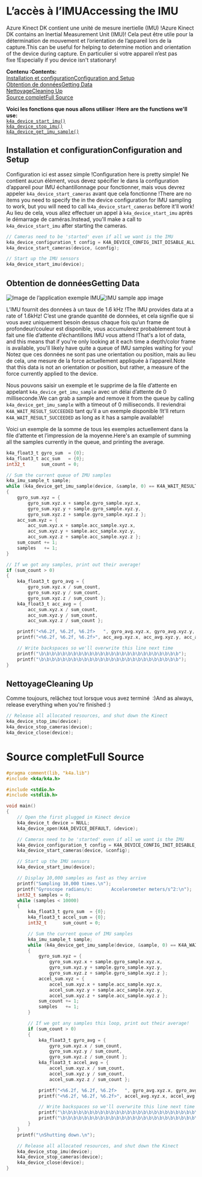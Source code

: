 # <a name="accessing-the-imu"></a><span data-ttu-id="51f49-101">L’accès à l’IMU</span><span class="sxs-lookup"><span data-stu-id="51f49-101">Accessing the IMU</span></span>

<span data-ttu-id="51f49-102">Azure Kinect DK contient une unité de mesure inertielle (IMU) !</span><span class="sxs-lookup"><span data-stu-id="51f49-102">Azure Kinect DK contains an Inertial Measurement Unit (IMU)!</span></span> <span data-ttu-id="51f49-103">Cela peut être utile pour la détermination de mouvement et l’orientation de l’appareil lors de la capture.</span><span class="sxs-lookup"><span data-stu-id="51f49-103">This can be useful for helping to determine motion and orientation of the device during capture.</span></span> <span data-ttu-id="51f49-104">En particulier si votre appareil n’est pas fixe !</span><span class="sxs-lookup"><span data-stu-id="51f49-104">Especially if you device isn't stationary!</span></span>

<span data-ttu-id="51f49-105">**Contenu :**</span><span class="sxs-lookup"><span data-stu-id="51f49-105">**Contents:**</span></span>  
[<span data-ttu-id="51f49-106">Installation et configuration</span><span class="sxs-lookup"><span data-stu-id="51f49-106">Configuration and Setup</span></span>](#Configuration-and-Setup)  
[<span data-ttu-id="51f49-107">Obtention de données</span><span class="sxs-lookup"><span data-stu-id="51f49-107">Getting Data</span></span>](#Getting-Data)  
[<span data-ttu-id="51f49-108">Nettoyage</span><span class="sxs-lookup"><span data-stu-id="51f49-108">Cleaning Up</span></span>](#Cleaning-Up)  
[<span data-ttu-id="51f49-109">Source complet</span><span class="sxs-lookup"><span data-stu-id="51f49-109">Full Source</span></span>](#Full-Source)  

<span data-ttu-id="51f49-110">**Voici les fonctions que nous allons utiliser :**</span><span class="sxs-lookup"><span data-stu-id="51f49-110">**Here are the functions we'll use:**</span></span>  
[`k4a_device_start_imu()`](https://review.docs.microsoft.com/en-us/azurekinect/api/k4a-device-start-imu)  
[`k4a_device_stop_imu()`](https://review.docs.microsoft.com/en-us/azurekinect/api/k4a-device-stop-imu)  
[`k4a_device_get_imu_sample()`](https://review.docs.microsoft.com/en-us/azurekinect/api/k4a-device-get-imu-sample)  

## <a name="configuration-and-setup"></a><span data-ttu-id="51f49-111">Installation et configuration</span><span class="sxs-lookup"><span data-stu-id="51f49-111">Configuration and Setup</span></span>

<span data-ttu-id="51f49-112">Configuration ici est assez simple !</span><span class="sxs-lookup"><span data-stu-id="51f49-112">Configuration here is pretty simple!</span></span> <span data-ttu-id="51f49-113">Ne contient aucun élément, vous devez spécifier le dans la configuration d’appareil pour IMU échantillonnage pour fonctionner, mais vous devrez appeler `k4a_device_start_cameras` avant que cela fonctionne !</span><span class="sxs-lookup"><span data-stu-id="51f49-113">There are no items you need to specify the in the device configuration for IMU sampling to work, but you will need to call `k4a_device_start_cameras` before it'll work!</span></span> <span data-ttu-id="51f49-114">Au lieu de cela, vous allez effectuer un appel à `k4a_device_start_imu` après le démarrage de caméras.</span><span class="sxs-lookup"><span data-stu-id="51f49-114">Instead, you'll make a call to `k4a_device_start_imu` after starting the cameras.</span></span>

```C
// Cameras need to be 'started' even if all we want is the IMU
k4a_device_configuration_t config = K4A_DEVICE_CONFIG_INIT_DISABLE_ALL;
k4a_device_start_cameras(device, &config);

// Start up the IMU sensors
k4a_device_start_imu(device);
```

## <a name="getting-data"></a><span data-ttu-id="51f49-115">Obtention de données</span><span class="sxs-lookup"><span data-stu-id="51f49-115">Getting Data</span></span>

<span data-ttu-id="51f49-116">![Image de l’application exemple IMU](img/IMU.png "Voici ce que nous allons créer un exemple !")</span><span class="sxs-lookup"><span data-stu-id="51f49-116">![IMU sample app image](img/IMU.png "Here's what we'll build as an example!")</span></span>

<span data-ttu-id="51f49-117">L’IMU fournit des données à un taux de 1.6 kHz !</span><span class="sxs-lookup"><span data-stu-id="51f49-117">The IMU provides data at a rate of 1.6kHz!</span></span> <span data-ttu-id="51f49-118">C’est une grande quantité de données, et cela signifie que si vous avez uniquement besoin dessus chaque fois qu’un frame de profondeur/couleur est disponible, vous accumulerez probablement tout à fait une file d’attente d’échantillons IMU vous attend !</span><span class="sxs-lookup"><span data-stu-id="51f49-118">That's a lot of data, and this means that if you're only looking at it each time a depth/color frame is available, you'll likely have quite a queue of IMU samples waiting for you!</span></span> <span data-ttu-id="51f49-119">Notez que ces données ne sont pas une orientation ou position, mais au lieu de cela, une mesure de la force actuellement appliquée à l’appareil.</span><span class="sxs-lookup"><span data-stu-id="51f49-119">Note that this data is not an orientation or position, but rather, a measure of the force currently applied to the device.</span></span>

<span data-ttu-id="51f49-120">Nous pouvons saisir un exemple et le supprime de la file d’attente en appelant `k4a_device_get_imu_sample` avec un délai d’attente de 0 milliseconde.</span><span class="sxs-lookup"><span data-stu-id="51f49-120">We can grab a sample and remove it from the queue by calling `k4a_device_get_imu_sample` with a timeout of 0 milliseconds.</span></span> <span data-ttu-id="51f49-121">Il reviendrai `K4A_WAIT_RESULT_SUCCEEDED` tant qu’il a un exemple disponible !</span><span class="sxs-lookup"><span data-stu-id="51f49-121">It'll return `K4A_WAIT_RESULT_SUCCEEDED` as long as it has a sample available!</span></span>

<span data-ttu-id="51f49-122">Voici un exemple de la somme de tous les exemples actuellement dans la file d’attente et l’impression de la moyenne.</span><span class="sxs-lookup"><span data-stu-id="51f49-122">Here's an example of summing all the samples currently in the queue, and printing the average.</span></span> 

```C
k4a_float3_t gyro_sum  = {0};
k4a_float3_t acc_sum   = {0};
int32_t      sum_count = 0;

// Sum the current queue of IMU samples
k4a_imu_sample_t sample;
while (k4a_device_get_imu_sample(device, &sample, 0) == K4A_WAIT_RESULT_SUCCEEDED)
{
    gyro_sum.xyz = { 
        gyro_sum.xyz.x + sample.gyro_sample.xyz.x, 
        gyro_sum.xyz.y + sample.gyro_sample.xyz.y, 
        gyro_sum.xyz.z + sample.gyro_sample.xyz.z };
    acc_sum.xyz = { 
        acc_sum.xyz.x + sample.acc_sample.xyz.x,  
        acc_sum.xyz.y + sample.acc_sample.xyz.y,  
        acc_sum.xyz.z + sample.acc_sample.xyz.z };
    sum_count += 1;
    samples   += 1;
}

// If we got any samples, print out their average!
if (sum_count > 0)
{
    k4a_float3_t gyro_avg = {
        gyro_sum.xyz.x / sum_count,
        gyro_sum.xyz.y / sum_count,
        gyro_sum.xyz.z / sum_count };
    k4a_float3_t acc_avg = {
        acc_sum.xyz.x / sum_count,
        acc_sum.xyz.y / sum_count,
        acc_sum.xyz.z / sum_count };

    printf("<%6.2f, %6.2f, %6.2f>   ", gyro_avg.xyz.x, gyro_avg.xyz.y, gyro_avg.xyz.z);
    printf("<%6.2f, %6.2f, %6.2f>", acc_avg.xyz.x, acc_avg.xyz.y, acc_avg.xyz.z);

    // Write backspaces so we'll overwrite this line next time
    printf("\b\b\b\b\b\b\b\b\b\b\b\b\b\b\b\b\b\b\b\b\b\b\b\b\b\b");
    printf("\b\b\b\b\b\b\b\b\b\b\b\b\b\b\b\b\b\b\b\b\b\b\b\b\b\b");
}
```

## <a name="cleaning-up"></a><span data-ttu-id="51f49-123">Nettoyage</span><span class="sxs-lookup"><span data-stu-id="51f49-123">Cleaning Up</span></span>

<span data-ttu-id="51f49-124">Comme toujours, relâchez tout lorsque vous avez terminé  :)</span><span class="sxs-lookup"><span data-stu-id="51f49-124">And as always, release everything when you're finished :)</span></span>

```C
// Release all allocated resources, and shut down the Kinect
k4a_device_stop_imu(device);
k4a_device_stop_cameras(device);
k4a_device_close(device);
```

# <a name="full-source"></a><span data-ttu-id="51f49-125">Source complet</span><span class="sxs-lookup"><span data-stu-id="51f49-125">Full Source</span></span>

```C
#pragma comment(lib, "k4a.lib")
#include <k4a/k4a.h>

#include <stdio.h>
#include <stdlib.h>

void main()
{
    // Open the first plugged in Kinect device
    k4a_device_t device = NULL;
    k4a_device_open(K4A_DEVICE_DEFAULT, &device);

    // Cameras need to be 'started' even if all we want is the IMU
    k4a_device_configuration_t config = K4A_DEVICE_CONFIG_INIT_DISABLE_ALL;
    k4a_device_start_cameras(device, &config);

    // Start up the IMU sensors
    k4a_device_start_imu(device);

    // Display 10,000 samples as fast as they arrive
    printf("Sampling 10,000 times.\n");
    printf("Gyroscope radians/s:       Accelerometer meters/s^2:\n");
    int32_t samples = 0;
    while (samples < 10000)
    {
        k4a_float3_t gyro_sum  = {0};
        k4a_float3_t accel_sum = {0};
        int32_t      sum_count = 0;

        // Sum the current queue of IMU samples
        k4a_imu_sample_t sample;
        while (k4a_device_get_imu_sample(device, &sample, 0) == K4A_WAIT_RESULT_SUCCEEDED)
        {
            gyro_sum.xyz = { 
                gyro_sum.xyz.x + sample.gyro_sample.xyz.x, 
                gyro_sum.xyz.y + sample.gyro_sample.xyz.y, 
                gyro_sum.xyz.z + sample.gyro_sample.xyz.z };
            accel_sum.xyz = { 
                accel_sum.xyz.x + sample.acc_sample.xyz.x,  
                accel_sum.xyz.y + sample.acc_sample.xyz.y,  
                accel_sum.xyz.z + sample.acc_sample.xyz.z };
            sum_count += 1;
            samples   += 1;
        }

        // If we got any samples this loop, print out their average!
        if (sum_count > 0)
        {
            k4a_float3_t gyro_avg = {
                gyro_sum.xyz.x / sum_count,
                gyro_sum.xyz.y / sum_count,
                gyro_sum.xyz.z / sum_count };
            k4a_float3_t accel_avg = {
                accel_sum.xyz.x / sum_count,
                accel_sum.xyz.y / sum_count,
                accel_sum.xyz.z / sum_count };

            printf("<%6.2f, %6.2f, %6.2f>   ", gyro_avg.xyz.x, gyro_avg.xyz.y, gyro_avg.xyz.z);
            printf("<%6.2f, %6.2f, %6.2f>", accel_avg.xyz.x, accel_avg.xyz.y, accel_avg.xyz.z);

            // Write backspaces so we'll overwrite this line next time
            printf("\b\b\b\b\b\b\b\b\b\b\b\b\b\b\b\b\b\b\b\b\b\b\b\b\b\b");
            printf("\b\b\b\b\b\b\b\b\b\b\b\b\b\b\b\b\b\b\b\b\b\b\b\b\b\b");
        }
    }
    printf("\nShutting down.\n");

    // Release all allocated resources, and shut down the Kinect
    k4a_device_stop_imu(device);
    k4a_device_stop_cameras(device);
    k4a_device_close(device);
}
```